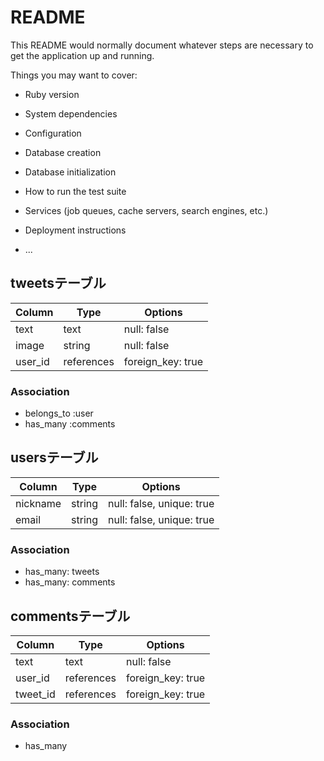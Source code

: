 # README

This README would normally document whatever steps are necessary to get the
application up and running.

Things you may want to cover:

* Ruby version

* System dependencies

* Configuration

* Database creation

* Database initialization

* How to run the test suite

* Services (job queues, cache servers, search engines, etc.)

* Deployment instructions

* ...

## tweetsテーブル

|Column|Type|Options|
|------|----|-------|
|text|text|null: false|
|image|string|null: false|
|user_id|references|foreign_key: true|

### Association
- belongs_to :user
- has_many :comments

## usersテーブル
|Column|Type|Options|
|------|----|-------|
|nickname|string|null: false, unique: true|
|email|string|null: false, unique: true|

### Association
- has_many: tweets
- has_many: comments

## commentsテーブル

|Column|Type|Options|
|------|----|-------|
|text|text|null: false|
|user_id|references|foreign_key: true|
|tweet_id|references|foreign_key: true|

### Association
- has_many



